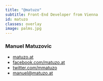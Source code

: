 ```yaml
---
title: "@matuzo"
subtitle: Front-End Developer from Vienna
id: matuzo
classes: overlay
image: palms.jpg
---
```


### Manuel Matuzovic

* [matuzo.at](http://matuzo.at)
* [facebook.com/matuzo.at](http://facebook.com/matuzo.at)
* [twitter.com/mmatuzo](https://twitter.com/mmatuzo)
* [manuel@matuzo.at](manuel@matuzo.at)